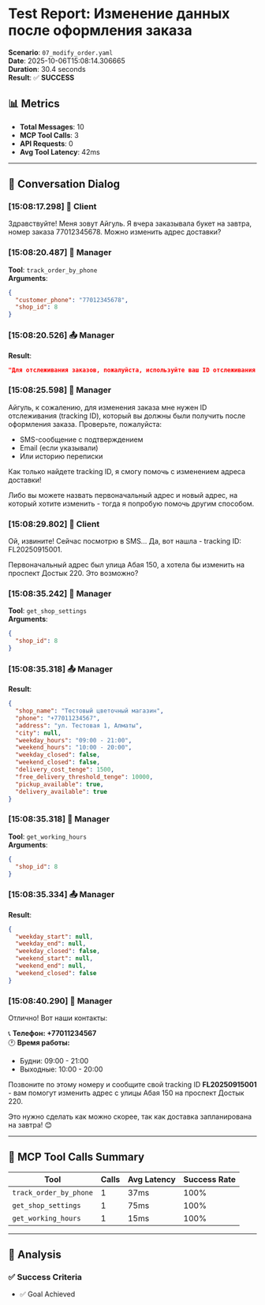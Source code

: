 # Test Report: Изменение данных после оформления заказа

**Scenario**: `07_modify_order.yaml`  
**Date**: 2025-10-06T15:08:14.306665  
**Duration**: 30.4 seconds  
**Result**: ✅ **SUCCESS**

## 📊 Metrics

- **Total Messages**: 10
- **MCP Tool Calls**: 3
- **API Requests**: 0
- **Avg Tool Latency**: 42ms

---

## 💬 Conversation Dialog

### [15:08:17.298] 👤 Client
Здравствуйте! Меня зовут Айгуль. Я вчера заказывала букет на завтра, номер заказа 77012345678. Можно изменить адрес доставки?

### [15:08:20.487] 🔧 Manager
**Tool**: `track_order_by_phone`  
**Arguments**:
```json
{
  "customer_phone": "77012345678",
  "shop_id": 8
}
```

### [15:08:20.526] 📤 Manager
**Result**:
```json
"Для отслеживания заказов, пожалуйста, используйте ваш ID отслеживания (tracking ID), который вы получили при создании заказа. Отслеживание по номеру телефона требует авторизации."
```

### [15:08:25.598] 🤖 Manager
Айгуль, к сожалению, для изменения заказа мне нужен ID отслеживания (tracking ID), который вы должны были получить после оформления заказа. Проверьте, пожалуйста:
- SMS-сообщение с подтверждением
- Email (если указывали)
- Или историю переписки

Как только найдете tracking ID, я смогу помочь с изменением адреса доставки! 

Либо вы можете назвать первоначальный адрес и новый адрес, на который хотите изменить - тогда я попробую помочь другим способом.

### [15:08:29.802] 👤 Client
Ой, извините! Сейчас посмотрю в SMS... Да, вот нашла - tracking ID: FL20250915001.

Первоначальный адрес был улица Абая 150, а хотела бы изменить на проспект Достык 220. Это возможно?

### [15:08:35.242] 🔧 Manager
**Tool**: `get_shop_settings`  
**Arguments**:
```json
{
  "shop_id": 8
}
```

### [15:08:35.318] 📤 Manager
**Result**:
```json
{
  "shop_name": "Тестовый цветочный магазин",
  "phone": "+77011234567",
  "address": "ул. Тестовая 1, Алматы",
  "city": null,
  "weekday_hours": "09:00 - 21:00",
  "weekend_hours": "10:00 - 20:00",
  "weekday_closed": false,
  "weekend_closed": false,
  "delivery_cost_tenge": 1500,
  "free_delivery_threshold_tenge": 10000,
  "pickup_available": true,
  "delivery_available": true
}
```

### [15:08:35.318] 🔧 Manager
**Tool**: `get_working_hours`  
**Arguments**:
```json
{
  "shop_id": 8
}
```

### [15:08:35.334] 📤 Manager
**Result**:
```json
{
  "weekday_start": null,
  "weekday_end": null,
  "weekday_closed": false,
  "weekend_start": null,
  "weekend_end": null,
  "weekend_closed": false
}
```

### [15:08:40.290] 🤖 Manager
Отлично! Вот наши контакты:

📞 **Телефон: +77011234567**  
🕐 **Время работы:**
- Будни: 09:00 - 21:00
- Выходные: 10:00 - 20:00

Позвоните по этому номеру и сообщите свой tracking ID **FL20250915001** - вам помогут изменить адрес с улицы Абая 150 на проспект Достык 220.

Это нужно сделать как можно скорее, так как доставка запланирована на завтра! 😊

---

## 🔧 MCP Tool Calls Summary

| Tool | Calls | Avg Latency | Success Rate |
|------|-------|-------------|-------------|
| `track_order_by_phone` | 1 | 37ms | 100% |
| `get_shop_settings` | 1 | 75ms | 100% |
| `get_working_hours` | 1 | 15ms | 100% |

---

## 🎯 Analysis

### ✅ Success Criteria

- ✅ Goal Achieved

